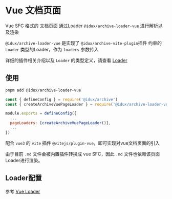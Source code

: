 # Vue 文档页面
Vue SFC 格式的 文档页面 通过Loader `@idux/archive-loader-vue` 进行解析以及渲染

`@idux/archive-loader-vue` 是实现了 `@idux/archive-vite-plugin`插件 约束的 `Loader` 类型的Loader，作为 `loaders` 参数传入

详细的插件相关介绍以及 `Loader` 的类型定义，请查看 [Loader](/loader/Brief/)

## 使用

```bash
pnpm add @idux/archive-loader-vue
```

```js
const { defineConfig } = require('@idux/archive')
const { createArchiveVuePageLoader } = require('@idux/archive-loader-vue')

module.exports = defineConfig({
  ...
  pageLoaders: [createArchiveVuePageLoader()],
  ...
})

```

配合 `vue3` 的 `vite` 插件 `@vitejs/plugin-vue`，即可实现对vue文档页面的引入

由于目前 `.md` 文件会被内置插件转换成 vue SFC，因此 `.md` 文件也依赖该页面Loader进行渲染。

## Loader配置

参考 [Vue Loader](/loader/vue/LoaderOptions/)
